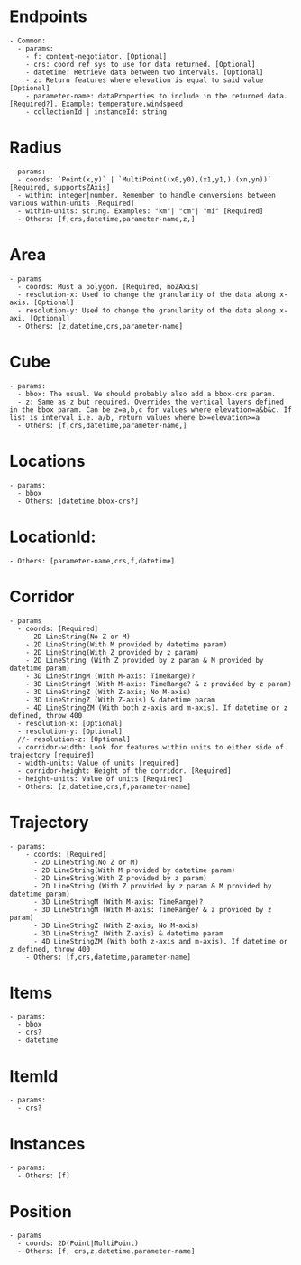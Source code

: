 # Endpoints
    - Common:
      - params: 
        - f: content-negotiator. [Optional]
        - crs: coord ref sys to use for data returned. [Optional]
        - datetime: Retrieve data between two intervals. [Optional]
        - z: Return features where elevation is equal to said value [Optional]
        - parameter-name: dataProperties to include in the returned data. [Required?]. Example: temperature,windspeed
        - collectionId | instanceId: string
# Radius
    - params:
      - coords: `Point(x,y)` | `MultiPoint((x0,y0),(x1,y1,),(xn,yn))` [Required, supportsZAxis]
      - within: integer|number. Remember to handle conversions between various within-units [Required]
      - within-units: string. Examples: "km"| "cm"| "mi" [Required]
      - Others: [f,crs,datetime,parameter-name,z,]
# Area
    - params
      - coords: Must a polygon. [Required, noZAxis]
      - resolution-x: Used to change the granularity of the data along x-axis. [Optional]
      - resolution-y: Used to change the granularity of the data along x-axi. [Optional]
      - Others: [z,datetime,crs,parameter-name]
# Cube
    - params:
      - bbox: The usual. We should probably also add a bbox-crs param. 
      - z: Same as z but required. Overrides the vertical layers defined in the bbox param. Can be z=a,b,c for values where elevation=a&b&c. If list is interval i.e. a/b, return values where b>=elevation>=a
      - Others: [f,crs,datetime,parameter-name,]
# Locations
    - params:
      - bbox
      - Others: [datetime,bbox-crs?]
# LocationId:
    - Others: [parameter-name,crs,f,datetime]
# Corridor
    - params
      - coords: [Required]
        - 2D LineString(No Z or M)
        - 2D LineString(With M provided by datetime param)
        - 2D LineString(With Z provided by z param)
        - 2D LineString (With Z provided by z param & M provided by datetime param)
        - 3D LineStringM (With M-axis: TimeRange)?
        - 3D LineStringM (With M-axis: TimeRange? & z provided by z param)
        - 3D LineStringZ (With Z-axis; No M-axis)
        - 3D LineStringZ (With Z-axis) & datetime param
        - 4D LineStringZM (With both z-axis and m-axis). If datetime or z defined, throw 400
      - resolution-x: [Optional]
      - resolution-y: [Optional]
      //- resolution-z: [Optional]
      - corridor-width: Look for features within units to either side of trajectory [required]
      - width-units: Value of units [required]
      - corridor-height: Height of the corridor. [Required]
      - height-units: Value of units [Required]
      - Others: [z,datetime,crs,f,parameter-name]
# Trajectory
    - params:
        - coords: [Required]
          - 2D LineString(No Z or M)
          - 2D LineString(With M provided by datetime param)
          - 2D LineString(With Z provided by z param)
          - 2D LineString (With Z provided by z param & M provided by datetime param)
          - 3D LineStringM (With M-axis: TimeRange)?
          - 3D LineStringM (With M-axis: TimeRange? & z provided by z param)
          - 3D LineStringZ (With Z-axis; No M-axis)
          - 3D LineStringZ (With Z-axis) & datetime param
          - 4D LineStringZM (With both z-axis and m-axis). If datetime or z defined, throw 400
        - Others: [f,crs,datetime,parameter-name]
# Items
    - params:
      - bbox
      - crs?
      - datetime
# ItemId
    - params:
      - crs?
# Instances
    - params:
      - Others: [f]
# Position
    - params
      - coords: 2D(Point|MultiPoint)
      - Others: [f, crs,z,datetime,parameter-name]